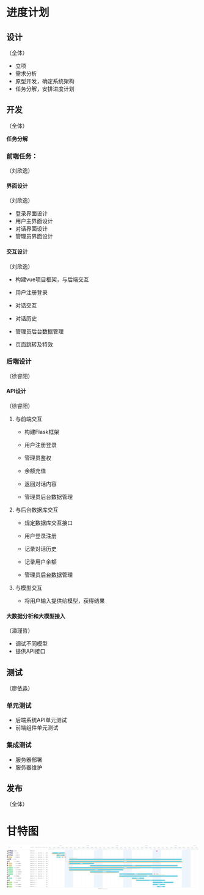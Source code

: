 # 进度计划

## 设计

（全体）

+ 立项
+ 需求分析
+ 原型开发，确定系统架构
+ 任务分解，安排进度计划

## 开发

（全体）

**任务分解**

### 前端任务：

（刘欣逸）

#### 界面设计

（刘欣逸）

+ 登录界面设计
+ 用户主界面设计
+ 对话界面设计
+ 管理员界面设计

#### 交互设计

（刘欣逸）

+ 构建vue项目框架，与后端交互

+ 用户注册登录
+ 对话交互
+ 对话历史
+ 管理员后台数据管理
+ 页面跳转及特效

### 后端设计

（徐睿阳）

#### API设计

（徐睿阳）

1. 与前端交互

   + 构建Flask框架

   + 用户注册登录

   + 管理员鉴权

   + 余额充值

   + 返回对话内容

   + 管理员后台数据管理

2. 与后台数据库交互

   + 规定数据库交互接口

   + 用户登录注册

   + 记录对话历史

   + 记录用户余额

   + 管理员后台数据管理

3. 与模型交互

   + 将用户输入提供给模型，获得结果

#### 大数据分析和大模型接入

（潘瑾哲）

+ 调试不同模型
+ 提供API接口

## 测试

（廖依淼）

### 单元测试

+ 后端系统API单元测试
+ 前端组件单元测试

### 集成测试

+ 服务器部署
+ 服务器维护

## 发布

（全体）

# 甘特图

![Gant](./images/Gant.png)
